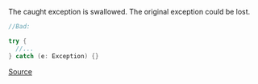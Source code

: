 The caught exception is swallowed. The original exception could be lost.

```kotlin
//Bad:

try {
  //...
} catch (e: Exception) {}

```

[Source](https://lostechies.com/jimmybogard/2007/04/30/swallowing-exceptions-is-hazardous-to-your-health/)